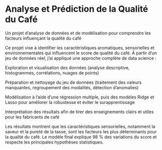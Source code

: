 # Analyse et Prédiction de la Qualité du Café
Un projet d’analyse de données et de modélisation pour comprendre les facteurs influençant la qualité du café

Ce projet vise à identifier les caractéristiques aromatiques, sensorielles et environnementales qui influencent le score de qualité du café.
À partir d’un jeu de données réel, j’ai appliqué une approche complète de data science :

Exploration et visualisation des données (analyse descriptive, histogrammes, corrélations, nuages de points)

Préparation et nettoyage du jeu de données (traitement des valeurs manquantes, regroupement des modalités, détection d’anomalies)

Modélisation à l’aide d’une régression multiple, puis des modèles Ridge et Lasso pour améliorer la robustesse et éviter le surapprentissage

Interprétation des résultats afin de tirer des enseignements clairs et utiles pour les fabricants de café

Les résultats montrent que les caractéristiques sensorielles, notamment la saveur et la pureté de la tasse, sont les facteurs les plus déterminants pour la qualité du café.
Le modèle final explique 98 % des variations du score et respecte les principales hypothèses statistiques.
